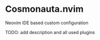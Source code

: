 # Cosmonauta.nvim

Neovim IDE based custom configuration

TODO: add description and all used plugins
